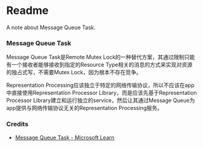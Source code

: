# Readme
A note about Message Queue Task.

### Message Queue Task
Message Queue Task是Remote Mutex Lock的一种替代方案，其通过限制只能有一个接收者能够接收到指定的Resource Type相关的消息的方式来实现对资源的独占式写，不需要Mutex Lock，因为根本不存在竞争。

Representation Processing应该独立于特定的网络传输协议，所以不应该在app中直接使用Representation Processor Library，而是应该先基于Representation Processor Library建立和运行独立的service，然后让其通过Message Queue为app提供与网络传输协议无关的Representation Processing服务。

### Credits
- [Message Queue Task - Microsoft Learn](https://learn.microsoft.com/en-us/sql/integration-services/control-flow/message-queue-task)
